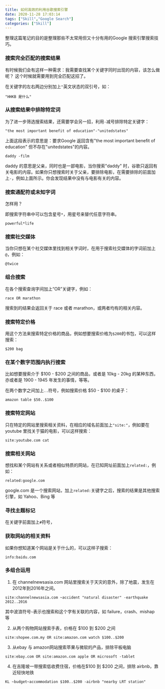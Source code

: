 ```yaml
---
title: 如何高效的利用谷歌搜索引擎
date: 2020-11-28 17:03:14
tags: ["Skill","Google Search"]
categories: ["Skill"]
---
```


整理这篇笔记的目的是整理那些不太常用但又十分有用的Google 搜索引擎搜索技巧。

<!-- more -->

### 搜索完全匹配的搜索结果
有时候我们会有这样一种需求：我需要查找某个关键字同时出现的内容，该怎么做呢？
这个时候就需要用到完全匹配这招了。

在关键字的左右两边分别加上`"`英文状态的双引号，如：
```
"HHKB 是什么"
```

### 从搜索结果中排除特定词
为了进一步筛选搜索结果，还需要学会另一招，利用`-`减号排除特定关键字：

```
"the most important benefit of education"-"unitedstates"
```
上面这段表示的意思是：要求Google 返回含有"the most important benefit of education" 但不存在"unitedstates"的内容。

```
daddy -film
```
daddy 的意思是父亲，同时也是一部电影，当你搜索"daddy" 时，谷歌只返回有关电影的内容。如果你只想搜索时关于父亲，要排除电影，在需要排除的前面加上`-`，例如上面所示。你会发现结果中没有与电影有关的内容。

### 搜索通配符或未知字词
怎样用？

即搜索字符串中可以包含星号`*`，用星号来替代任意字符串。
```
powerful*life
```

### 搜索社交媒体
当你只想在某个社交媒体里找到相关字词时，在用于搜索社交媒体的字词前加上`@`，例如：
```
@twice
```

### 组合搜索
在各个搜索查询字间加上“OR”关键字，例如：
```
race OR marathon
```
搜索到的结果会返回关于 race 或者 marathon，或两者均有的相关内容。

### 搜索特定价格
用这个方法来搜索特定价格的商品，例如想要搜索价格为`$200`的书包，可以这样搜索：
```
$200 bag
```

### 在某个数字范围内执行搜索
比如想要搜索介于 $100 - $200 之间的商品，或者是 10kg - 20kg 的某种东西，亦或者是 1900 - 1945 年发生的事情，等等。

在两个数字之间加上`..`符号，例如搜索价格 $50 - $100 的桌子：
```
amazon table $50..$100
```

### 搜索特定网站
只在特定的网站里搜索相关资料，在相应的域名前面加上`"site:"`，例如要在 youtube 里找关于猫的电影，可以这样搜索：

```
site:youtube.com cat
```

### 搜索相关网站
想找和某个网站有关系或者相似特质的网站，在已知网址前面加上`related:`，例如：
```
related:google.com
```
google.com 是一个搜索网站，加上`related:`关键字之后，搜索的结果是其他搜索引擎，如 Yahoo、Bing 等

### 寻找主题标记
在关键字前面加上`#`符号，

### 获取网站的相关资料
如果你想知道某个网站是关于什么的，可以这样子搜索：
```
info:baidu.com
```

### 多组合运用
1. 在 channelnewsasia.com 网站里搜索关于天灾的意外，除了地震，发生在2012年到2016年之间。

```
site:channelnewsasia.com ~accident "natural disaster" -earthquake 2012..2016
```
其中波浪符号`~`表示也搜索和这个字有关联的内容，如 failure，crash、mishap 等

2. 从两个购物网站搜索手表，价格在 $100 到 $200 之间
```
site:shopee.com.my OR site:amazon.com watch $100..$200
```

3. 从ebay 与 amazon网站搜索苹果与微软的产品，排除平板电脑
```
site:ebay.com OR site:amazon.com apple OR microsoft -tablet
```

4. 在吉隆坡一带搜索低收费住宿，价格在$100 到 $200 之间，排除 airbnb，靠近轻快地铁
```
KL ~budget~accommodation $100..$200 -airbnb "nearby LRT station"
```